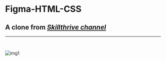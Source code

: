 # Figma-HTML-CSS

## A clone from [_Skillthrive channel_](https://www.youtube.com/watch?v=88-XCq0Tezg&ab_channel=Skillthrive)
<hr>
<br>


![img1](https://uploaddeimagens.com.br/images/003/487/164/full/layout.PNG)